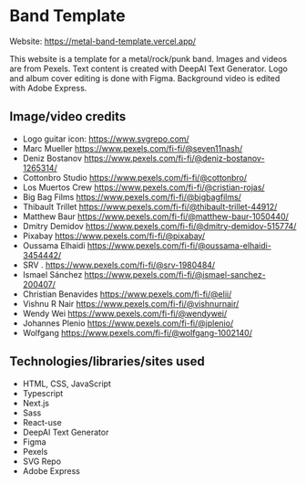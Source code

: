 # Band Template

Website: https://metal-band-template.vercel.app/

This website is a template for a metal/rock/punk band. Images and videos are from Pexels. Text content is created with DeepAI Text Generator.
Logo and album cover editing is done with Figma. Background video is edited with Adobe Express.

## Image/video credits

- Logo guitar icon: https://www.svgrepo.com/
- Marc Mueller https://www.pexels.com/fi-fi/@seven11nash/
-	Deniz Bostanov https://www.pexels.com/fi-fi/@deniz-bostanov-1265314/
-	Cottonbro Studio https://www.pexels.com/fi-fi/@cottonbro/
-	Los Muertos Crew https://www.pexels.com/fi-fi/@cristian-rojas/
-	Big Bag Films https://www.pexels.com/fi-fi/@bigbagfilms/
-	Thibault Trillet https://www.pexels.com/fi-fi/@thibault-trillet-44912/
-	Matthew Baur https://www.pexels.com/fi-fi/@matthew-baur-1050440/
-	Dmitry Demidov https://www.pexels.com/fi-fi/@dmitry-demidov-515774/
-	Pixabay https://www.pexels.com/fi-fi/@pixabay/
-	Oussama Elhaidi https://www.pexels.com/fi-fi/@oussama-elhaidi-3454442/
-	SRV . https://www.pexels.com/fi-fi/@srv-1980484/
-	Ismael Sánchez https://www.pexels.com/fi-fi/@ismael-sanchez-200407/
-	Christian Benavides https://www.pexels.com/fi-fi/@elii/
-	Vishnu R Nair https://www.pexels.com/fi-fi/@vishnurnair/
-	Wendy Wei https://www.pexels.com/fi-fi/@wendywei/
-	Johannes Plenio https://www.pexels.com/fi-fi/@jplenio/
-	Wolfgang https://www.pexels.com/fi-fi/@wolfgang-1002140/

## Technologies/libraries/sites used

- HTML, CSS, JavaScript
- Typescript
- Next.js
- Sass
- React-use
- DeepAI Text Generator
- Figma
- Pexels
- SVG Repo
- Adobe Express
